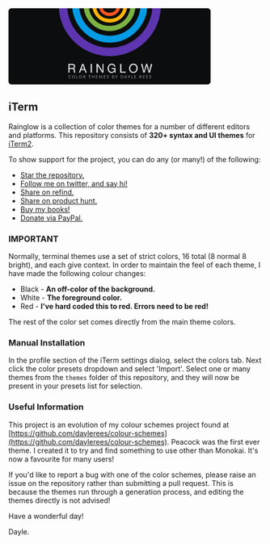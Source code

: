 <img alt="Rainglow" src="https://raw.githubusercontent.com/rainglow/examples/master/artwork/header.png" width="400" />

## iTerm

Rainglow is a collection of color themes for a number of different editors and platforms. This repository consists of **320+ syntax and UI themes** for [iTerm2](https://www.iterm2.com/).

To show support for the project, you can do any (or many!) of the following:

- [Star the repository.](https://github.com/rainglow/iterm/stargazers)
- [Follow me on twitter, and say hi!](https://twitter.com/daylerees)
- [Share on refind.](https://refind.com/daylerees?invite=9125a6f6a7)
- [Share on product hunt.](https://www.producthunt.com/)
- [Buy my books!](https://daylerees.com/books/)
- [Donate via PayPal.](https://paypal.me/daylerees)

### IMPORTANT

Normally, terminal themes use a set of strict colors, 16 total (8 normal 8 bright), and each give context. In order to maintain the feel of each theme, I have made the following colour changes:

- Black - **An off-color of the background.**
- White - **The foreground color.**
- Red - **I've hard coded this to red. Errors need to be red!**

The rest of the color set comes directly from the main theme colors.

### Manual Installation

In the profile section of the iTerm settings dialog, select the colors tab. Next click the color presets dropdown and select 'Import'. Select one or many themes from the `themes` folder of this repository, and they will now be present in your presets list for selection.

### Useful Information

This project is an evolution of my colour schemes project found at [https://github.com/daylerees/colour-schemes](https://github.com/daylerees/colour-schemes). Peacock was the first ever theme. I created it to try and find something to use other than Monokai. It's now a favourite for many users!

If you'd like to report a bug with one of the color schemes, please raise an issue on the repository rather than submitting a pull request. This is because the themes run through a generation process, and editing the themes directly is not advised!

Have a wonderful day!

Dayle.